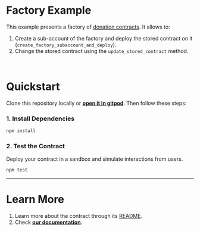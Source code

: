 # Factory Example

This example presents a factory of [donation contracts](https://github.com/near-examples/donation-rust). It allows to:
1. Create a sub-account of the factory and deploy the stored contract on it (`create_factory_subaccount_and_deploy`).
2. Change the stored contract using the `update_stored_contract` method.

<br />

# Quickstart

Clone this repository locally or [**open it in gitpod**](https://gitpod.io/#/github.com/near-examples/multiple-cross-contract-calls). Then follow these steps:

### 1. Install Dependencies
```bash
npm install
```

### 2. Test the Contract
Deploy your contract in a sandbox and simulate interactions from users.

```bash
npm test
```

---

# Learn More
1. Learn more about the contract through its [README](./contract/README.md).
2. Check [**our documentation**](https://docs.near.org/develop/welcome).
